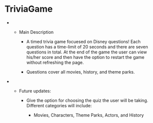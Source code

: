 # TriviaGame

* * Main Description

    * A timed trivia game focuesed on Disney questions! Each question has a time-limit of 20 seconds and there are seven questions in total. At the end of the game the user can view his/her score and then have the option to restart the game without refreshing the page.

    * Questions cover all movies, history, and theme parks.

* * Future updates:

    * Give the option for choosing the quiz the user will be taking. Different categories will include:

        * Movies, Characters, Theme Parks, Actors, and History

